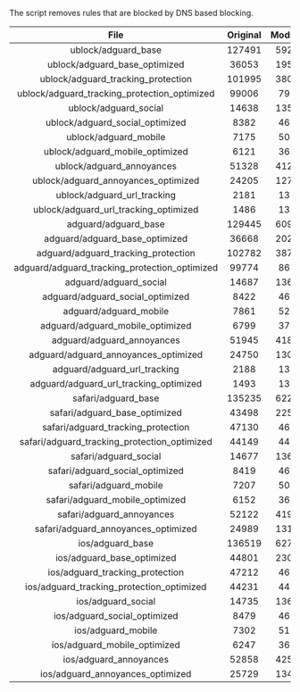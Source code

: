 The script removes rules that are blocked by DNS based blocking.


| File | Original | Modified |
|:----:|:-----:|:-----:|
| ublock/adguard_base | 127491 | 59251 |
| ublock/adguard_base_optimized | 36053 | 19521 |
| ublock/adguard_tracking_protection | 101995 | 38022 |
| ublock/adguard_tracking_protection_optimized | 99006 | 7970 |
| ublock/adguard_social | 14638 | 13578 |
| ublock/adguard_social_optimized | 8382 | 4642 |
| ublock/adguard_mobile | 7175 | 5042 |
| ublock/adguard_mobile_optimized | 6121 | 3606 |
| ublock/adguard_annoyances | 51328 | 41297 |
| ublock/adguard_annoyances_optimized | 24205 | 12795 |
| ublock/adguard_url_tracking | 2181 | 1328 |
| ublock/adguard_url_tracking_optimized | 1486 | 1325 |
| adguard/adguard_base | 129445 | 60985 |
| adguard/adguard_base_optimized | 36668 | 20283 |
| adguard/adguard_tracking_protection | 102782 | 38748 |
| adguard/adguard_tracking_protection_optimized | 99774 | 8680 |
| adguard/adguard_social | 14687 | 13634 |
| adguard/adguard_social_optimized | 8422 | 4686 |
| adguard/adguard_mobile | 7861 | 5222 |
| adguard/adguard_mobile_optimized | 6799 | 3779 |
| adguard/adguard_annoyances | 51945 | 41834 |
| adguard/adguard_annoyances_optimized | 24750 | 13075 |
| adguard/adguard_url_tracking | 2188 | 1335 |
| adguard/adguard_url_tracking_optimized | 1493 | 1332 |
| safari/adguard_base | 135235 | 62231 |
| safari/adguard_base_optimized | 43498 | 22529 |
| safari/adguard_tracking_protection | 47130 | 4602 |
| safari/adguard_tracking_protection_optimized | 44149 | 4455 |
| safari/adguard_social | 14677 | 13618 |
| safari/adguard_social_optimized | 8419 | 4673 |
| safari/adguard_mobile | 7207 | 5078 |
| safari/adguard_mobile_optimized | 6152 | 3636 |
| safari/adguard_annoyances | 52122 | 41934 |
| safari/adguard_annoyances_optimized | 24989 | 13154 |
| ios/adguard_base | 136519 | 62736 |
| ios/adguard_base_optimized | 44801 | 23033 |
| ios/adguard_tracking_protection | 47212 | 4610 |
| ios/adguard_tracking_protection_optimized | 44231 | 4463 |
| ios/adguard_social | 14735 | 13650 |
| ios/adguard_social_optimized | 8479 | 4687 |
| ios/adguard_mobile | 7302 | 5122 |
| ios/adguard_mobile_optimized | 6247 | 3677 |
| ios/adguard_annoyances | 52858 | 42560 |
| ios/adguard_annoyances_optimized | 25729 | 13465 |